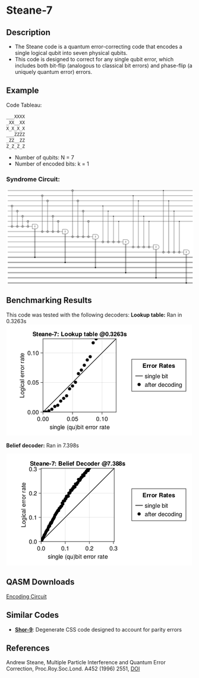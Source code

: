 # Steane-7

## Description
 - The Steane code is a quantum error-correcting code that encodes a single logical qubit into seven physical qubits.
 - This code is designed to correct for any single qubit error, which includes both bit-flip (analogous to classical bit errors) and phase-flip (a uniquely quantum error) errors.

## Example
Code Tableau:
```
___XXXX
_XX__XX
X_X_X_X
___ZZZZ
_ZZ__ZZ
Z_Z_Z_Z
```

- Number of qubits: N = 7
- Number of encoded bits: k = 1
### Syndrome Circuit:
![Steane-7 Syndrome Circuit](images/codeplots/Steane-7-codeplot.png)

## Benchmarking Results
This code was tested with the following decoders:
**Lookup table:** Ran in 0.3263s
![Steane-7 Truth Table PP](images\performanceplots\Steane-7-lookuptable.png)

**Belief decoder:** Ran in 7.398s

![Steane-7 Belief Decoder PP](images\performanceplots\Steane-7-beliefa.png)

##

## QASM Downloads
[Encoding Circuit](QASMDownloads\\Steane-7-encodingCircuit.qasm)

## Similar Codes
- **[Shor-9](https://math.mit.edu/~shor/papers/good-codes.pdf)**: Degenerate CSS code designed to account for parity errors

## References
Andrew Steane, Multiple Particle Interference and Quantum Error Correction, Proc.Roy.Soc.Lond. A452 (1996) 2551, [DOI](https://doi.org/10.1098/rspa.1996.0136)